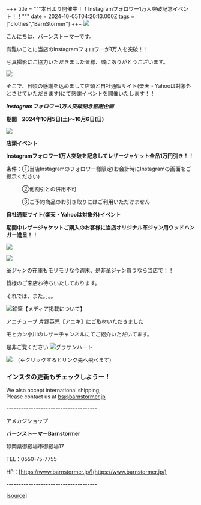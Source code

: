 +++
title = """本日より開催中！！Instagramフォロワー1万人突破記念イベント！！"""
date = 2024-10-05T04:20:13.000Z
tags = ["clothes","BarnStormer"]
+++
[![](https://stat.ameba.jp/user_images/20231023/16/barnstormer-go/b2/03/p/o0420015015354743273.png)](https://ameblo.jp/barnstormer-go/entry-12825670498.html)

こんにちは、バーンストーマーです。

有難いことに当店のInstagramフォロワーが1万人を突破！！

写真撮影にご協力いただきました皆様、誠にありがとうございます。

[![](https://stat.ameba.jp/user_images/20240930/18/barnstormer-go/a9/c5/j/o0991043915492525203.jpg)](https://stat.ameba.jp/user_images/20240930/18/barnstormer-go/a9/c5/j/o0991043915492525203.jpg)

そこで、日頃の感謝を込めまして店頭と自社通販サイト(楽天・Yahooは対象外とさせていただきます)にて感謝イベントを開催いたします！！

_**Instagramフォロワー1万人突破記念感謝企画**_

**期間　2024年10月5日(土)～10月6日(日)**

[![](https://stat.ameba.jp/user_images/20240930/18/barnstormer-go/ec/32/p/o0410017015492529708.png)](https://stat.ameba.jp/user_images/20240930/18/barnstormer-go/ec/32/p/o0410017015492529708.png)

**店頭イベント**

**Instagramフォロワー1万人突破を記念してレザージャケット全品1万円引き！！**

条件：①当店Instagramのフォロワー様限定(お会計時にInstagramの画面をご提示ください)

　　　②他割引との併用不可

　　　③ご予約商品のお引き取りにはご利用いただけません

**自社通販サイト(楽天・Yahooは対象外)イベント**

**期間中レザージャケットご購入のお客様に当店オリジナル革ジャン用ウッドハンガー進呈！！**

[![](https://stat.ameba.jp/user_images/20240930/18/barnstormer-go/0e/9f/j/o0466070015492528200.jpg)](https://stat.ameba.jp/user_images/20240930/18/barnstormer-go/0e/9f/j/o0466070015492528200.jpg)

[![](https://stat.ameba.jp/user_images/20240930/18/barnstormer-go/8c/7b/j/o0466070015492528610.jpg)](https://stat.ameba.jp/user_images/20240930/18/barnstormer-go/8c/7b/j/o0466070015492528610.jpg)

革ジャンの在庫もモリモリな今週末、是非革ジャン買うなら当店で！！

皆様のご来店お待ちいたしております。

それでは、また。。。。

![鉛筆](https://stat100.ameba.jp/blog/ucs/img/char/char3/519.png)【メディア掲載について】

アニチューブ 片野英児【アニキ】にご取材いただきました

モヒカン小川のレザーチャンネルにてご紹介いただいてます。

是非ご覧ください ![グラサンハート](https://stat100.ameba.jp/blog/ucs/img/char/char3/148.png)

[![](https://stat.ameba.jp/user_images/20230412/16/barnstormer-go/6a/23/p/o0108010815269242493.png)](https://www.instagram.com/barnstormer_daily/)　（←クリックするとリンク先へ飛べます）

### インスタの更新もチェックしようー！

We also accept international shipping,  
Please contact us at bs@barnstormer.jp

**\-------------------------------------**

アメカジショップ

**バーンストーマーBarnstormer**

静岡県御殿場市御殿場17

TEL：0550-75-7755

HP：[https://www.barnstormer.jp/](https://www.barnstormer.jp/)

**\-------------------------------------**

[[source]](https://ameblo.jp/barnstormer-go/entry-12869509049.html)
